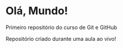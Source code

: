 # Olá, Mundo!
 Primeiro repositório do curso de Git e GitHub

Repositório criado durante uma aula ao vivo!
<!-- Quando alteramos o readme, no terceiro ícone à esquerda, já tem uma alteração.
No GitHub desktop, já tem a alteração (change)>

Essa linha eu adicionei diretamente no site! QUE IMPRESSIONANTE!
